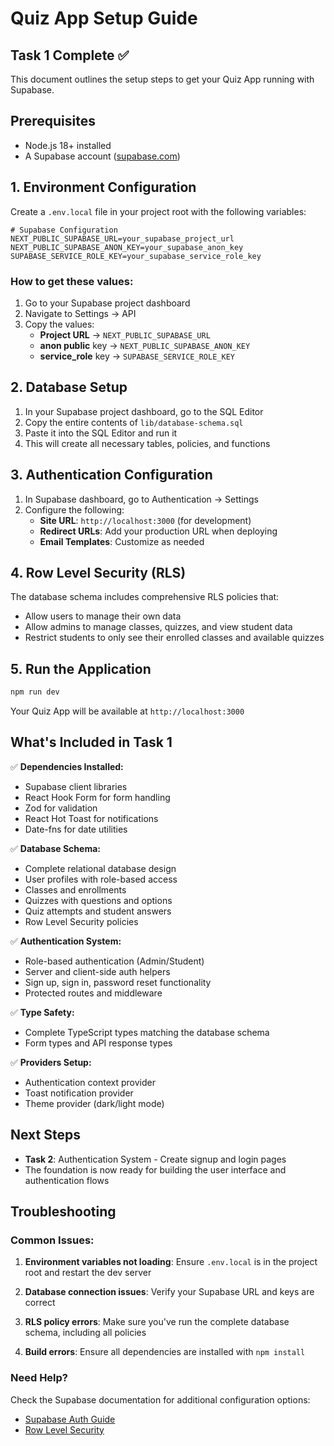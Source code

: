 # Quiz App Setup Guide

## Task 1 Complete ✅

This document outlines the setup steps to get your Quiz App running with Supabase.

## Prerequisites

- Node.js 18+ installed
- A Supabase account ([supabase.com](https://supabase.com))

## 1. Environment Configuration

Create a `.env.local` file in your project root with the following variables:

```env
# Supabase Configuration
NEXT_PUBLIC_SUPABASE_URL=your_supabase_project_url
NEXT_PUBLIC_SUPABASE_ANON_KEY=your_supabase_anon_key
SUPABASE_SERVICE_ROLE_KEY=your_supabase_service_role_key
```

### How to get these values:

1. Go to your Supabase project dashboard
2. Navigate to Settings → API
3. Copy the values:
   - **Project URL** → `NEXT_PUBLIC_SUPABASE_URL`
   - **anon public** key → `NEXT_PUBLIC_SUPABASE_ANON_KEY`
   - **service_role** key → `SUPABASE_SERVICE_ROLE_KEY`

## 2. Database Setup

1. In your Supabase project dashboard, go to the SQL Editor
2. Copy the entire contents of `lib/database-schema.sql`
3. Paste it into the SQL Editor and run it
4. This will create all necessary tables, policies, and functions

## 3. Authentication Configuration

1. In Supabase dashboard, go to Authentication → Settings
2. Configure the following:
   - **Site URL**: `http://localhost:3000` (for development)
   - **Redirect URLs**: Add your production URL when deploying
   - **Email Templates**: Customize as needed

## 4. Row Level Security (RLS)

The database schema includes comprehensive RLS policies that:

- Allow users to manage their own data
- Allow admins to manage classes, quizzes, and view student data
- Restrict students to only see their enrolled classes and available quizzes

## 5. Run the Application

```bash
npm run dev
```

Your Quiz App will be available at `http://localhost:3000`

## What's Included in Task 1

✅ **Dependencies Installed:**

- Supabase client libraries
- React Hook Form for form handling
- Zod for validation
- React Hot Toast for notifications
- Date-fns for date utilities

✅ **Database Schema:**

- Complete relational database design
- User profiles with role-based access
- Classes and enrollments
- Quizzes with questions and options
- Quiz attempts and student answers
- Row Level Security policies

✅ **Authentication System:**

- Role-based authentication (Admin/Student)
- Server and client-side auth helpers
- Sign up, sign in, password reset functionality
- Protected routes and middleware

✅ **Type Safety:**

- Complete TypeScript types matching the database schema
- Form types and API response types

✅ **Providers Setup:**

- Authentication context provider
- Toast notification provider
- Theme provider (dark/light mode)

## Next Steps

- **Task 2**: Authentication System - Create signup and login pages
- The foundation is now ready for building the user interface and authentication flows

## Troubleshooting

### Common Issues:

1. **Environment variables not loading**: Ensure `.env.local` is in the project root and restart the dev server

2. **Database connection issues**: Verify your Supabase URL and keys are correct

3. **RLS policy errors**: Make sure you've run the complete database schema, including all policies

4. **Build errors**: Ensure all dependencies are installed with `npm install`

### Need Help?

Check the Supabase documentation for additional configuration options:

- [Supabase Auth Guide](https://supabase.com/docs/guides/auth)
- [Row Level Security](https://supabase.com/docs/guides/auth/row-level-security)

